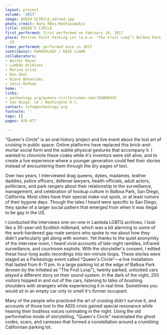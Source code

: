 ```yaml
---
layout: project
volume: '2017'
image: QUEEN'SCIRCLE_edited.jpg
photo_credit: Rafa RÃ­os-Mathioudakis
title: QUEEN'S CIRCLE
first_performed: first performed on February 24, 2017
place: Marston Point Parking Lot (a.k.a. "The Fruit Loop") Balboa Park, San Diego,
  CA
times_performed: performed once in 2017
contributor: PARKEOLOGY / KATE CLARK
collaborators:
- Walter Meyer
- Lambda Archives
- Marina Grize
- Ren Ebel
- Diana Benavidez
- Jeszi McPeak
home: ''
links:
- parkeology.org/queens-circle/vimeo.com/169808445
- San Diego, CA / Washington D.C.
contact: info@parkeology.org
footnote: ''
tags: []
pages: 076-077

---
```


"Queen's Circle" is an oral history project and live event about the lost art of cruising in public space. Online platforms have replaced this brick-and-mortar social form and the subtle physical gestures that accompany it. I wanted to chronicle these codes while it's inventors were still alive, and to create a live experience where a younger generation could feel their stories instead of encountering them through the dry pages of text.

Over two years, I interviewed drag queens, dykes, madames, leather daddies, police officers, defense lawyers, health officials, adult actors, politicians, and park rangers about their relationship to the surveillance, management, and celebration of hookup culture in Balboa Park, San Diego, California. Most cities have their special make-out spots, or at least rumors of their bygone days. Though the tales I heard were specific to San Diego, they spoke of a larger social pattern that emerged from when it was illegal to be gay in the US.

I conducted the interviews one-on-one in Lambda LGBTQ archives. I look like a 30-year-old Scottish milkmaid, which was a bit alarming to some of the work-hardened gay male seniors who spoke to me about how they didn't particularly get along with women. Yet thanks to the quiet anonymity of the interview room, I heard vivid accounts of late-night rambles, infrared surveillance, and courtroom exploits. With the storyteller's consent, I edited these hour-long audio recordings into ten-minute loops. These stories were staged as a Parkeology event called "Queen's Circle"—a live installation that lasted from 6-11 pm. In a large parking lot at the edge of Balboa Park (known by the initiated as "The Fruit Loop"), twenty parked, unlocked cars played a different story on their sound system. In the dark of the night, 250 visitors hopped in and out of the cars, listening to tales of brushing shoulders with strangers while experiencing it in real time. Sometimes you would sit in an empty car only to smell it's former occupant.

Many of the people who practiced the art of cruising didn't survive it, and accounts of those lost to the AIDS crisis gained special resonance while hearing their bodiless voices ruminating in the night. Using the old performative mode of storytelling, "Queen's Circle" reanimated the ghost codes, scars, and caresses that formed a constellation around a crumbling Californian parking lot.
